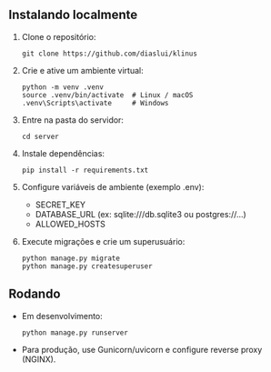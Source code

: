 
## Instalando localmente

1. Clone o repositório:
    ```
    git clone https://github.com/diaslui/klinus
    ```
2. Crie e ative um ambiente virtual:
    ```
    python -m venv .venv
    source .venv/bin/activate  # Linux / macOS
    .venv\Scripts\activate     # Windows
    ```
3. Entre na pasta do servidor:
    ```
    cd server
    ```
4. Instale dependências:
    ```
    pip install -r requirements.txt
    ```
5. Configure variáveis de ambiente (exemplo .env):
    - SECRET_KEY
    - DATABASE_URL (ex: sqlite:///db.sqlite3 ou postgres://...)
    - ALLOWED_HOSTS

6. Execute migrações e crie um superusuário:
    ```
    python manage.py migrate
    python manage.py createsuperuser
    ```

## Rodando

- Em desenvolvimento:
  ```
  python manage.py runserver
  ```
- Para produção, use Gunicorn/uvicorn e configure reverse proxy (NGINX).